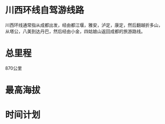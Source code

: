 # 川西环线自驾游线路
川西环线通常指从成都出发，经由都江堰，雅安，泸定，康定，然后翻越折多山，从塔公，八美到达丹巴，然后经由小金，四姑娘山返回成都的旅游路线。

# 总里程
870公里

# 最高海拔


# 时间计划
